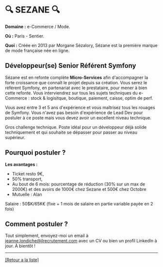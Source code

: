 # 🔍 SEZANE 🔍

**Domaine :**  e-Commerce / Mode.

**Où :** Paris - Sentier.

**Quoi :** Créée en 2013 par Morgane Sézalory, Sézane est la première marque de mode française née en ligne.

## Développeur(se) Senior Référent Symfony

 Sézane est en refonte complète <strong>Micro-Services</strong> afin d'accompagner la forte croissance que connaît le projet depuis sa création. Vous serez le référent Symfony, en partenariat avec le prestataire, pour mener à bien cette refonte. Vous interviendrez sur tous les sujets techniques du e-Commerce : stock & logisitque, boutique, paiement, caisse, optim de perf.

 Vous avez entre 3 et 5 ans d'expérience et vous maîtrisez tous les rouages de Symfony. Vous n'avez pas besoin d'expérience de Lead Dev pour postuler à ce poste mais vous devez avoir un excellent niveau technique.

 Gros challenge technique. Poste idéal pour un développeur déjà solide techniquement et qui souhaite se dépasser pour passer au niveau supérieur.

## Pourquoi postuler ?

**Les avantages :** 

* Ticket resto 9€, 
* 50% transport, 
* Au bout de 6 mois: pourcentage de réduction (30% sur un max de 2000€) et des avoirs de 1000€ chez Sezane et 500€ chez Octobre
* Mutuelle : Alan

Salaire : 50$K/65K€ (fixe + 1 mois de salaire en partie variable payée en 2 fois)

## Comment postuler ?

Tout simplement, envoyez-moi un email à jeanne.londiche@jlrecrutement.com avec un CV ou bien un profil LinkedIn à jour. À bientôt ! 

----
<a href="https://github.com/jlondiche/job-board-php/blob/master/README.md">[Retour a la liste]</a>